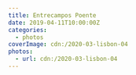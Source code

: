 ```yaml
---
title: Entrecampos Poente
date: 2019-04-11T10:00:00Z
categories:
  - photos
coverImage: cdn:/2020-03-lisbon-04
photos:
  - url: cdn:/2020-03-lisbon-04
---
```

